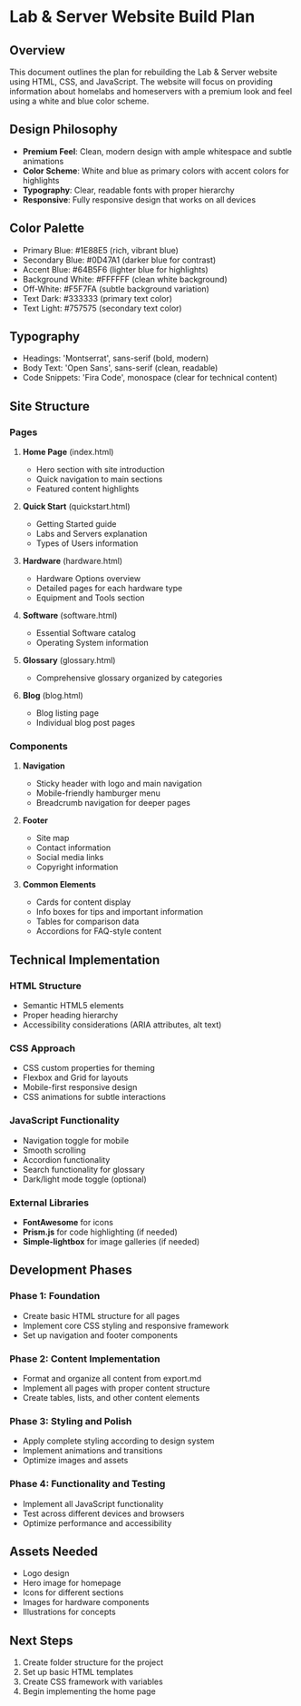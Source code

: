 # Lab & Server Website Build Plan

## Overview
This document outlines the plan for rebuilding the Lab & Server website using HTML, CSS, and JavaScript. The website will focus on providing information about homelabs and homeservers with a premium look and feel using a white and blue color scheme.

## Design Philosophy
- **Premium Feel**: Clean, modern design with ample whitespace and subtle animations
- **Color Scheme**: White and blue as primary colors with accent colors for highlights
- **Typography**: Clear, readable fonts with proper hierarchy
- **Responsive**: Fully responsive design that works on all devices

## Color Palette
- Primary Blue: #1E88E5 (rich, vibrant blue)
- Secondary Blue: #0D47A1 (darker blue for contrast)
- Accent Blue: #64B5F6 (lighter blue for highlights)
- Background White: #FFFFFF (clean white background)
- Off-White: #F5F7FA (subtle background variation)
- Text Dark: #333333 (primary text color)
- Text Light: #757575 (secondary text color)

## Typography
- Headings: 'Montserrat', sans-serif (bold, modern)
- Body Text: 'Open Sans', sans-serif (clean, readable)
- Code Snippets: 'Fira Code', monospace (clear for technical content)

## Site Structure

### Pages
1. **Home Page** (index.html)
   - Hero section with site introduction
   - Quick navigation to main sections
   - Featured content highlights

2. **Quick Start** (quickstart.html)
   - Getting Started guide
   - Labs and Servers explanation
   - Types of Users information

3. **Hardware** (hardware.html)
   - Hardware Options overview
   - Detailed pages for each hardware type
   - Equipment and Tools section

4. **Software** (software.html)
   - Essential Software catalog
   - Operating System information

5. **Glossary** (glossary.html)
   - Comprehensive glossary organized by categories

6. **Blog** (blog.html)
   - Blog listing page
   - Individual blog post pages

### Components
1. **Navigation**
   - Sticky header with logo and main navigation
   - Mobile-friendly hamburger menu
   - Breadcrumb navigation for deeper pages

2. **Footer**
   - Site map
   - Contact information
   - Social media links
   - Copyright information

3. **Common Elements**
   - Cards for content display
   - Info boxes for tips and important information
   - Tables for comparison data
   - Accordions for FAQ-style content

## Technical Implementation

### HTML Structure
- Semantic HTML5 elements
- Proper heading hierarchy
- Accessibility considerations (ARIA attributes, alt text)

### CSS Approach
- CSS custom properties for theming
- Flexbox and Grid for layouts
- Mobile-first responsive design
- CSS animations for subtle interactions

### JavaScript Functionality
- Navigation toggle for mobile
- Smooth scrolling
- Accordion functionality
- Search functionality for glossary
- Dark/light mode toggle (optional)

### External Libraries
- **FontAwesome** for icons
- **Prism.js** for code highlighting (if needed)
- **Simple-lightbox** for image galleries (if needed)

## Development Phases

### Phase 1: Foundation
- Create basic HTML structure for all pages
- Implement core CSS styling and responsive framework
- Set up navigation and footer components

### Phase 2: Content Implementation
- Format and organize all content from export.md
- Implement all pages with proper content structure
- Create tables, lists, and other content elements

### Phase 3: Styling and Polish
- Apply complete styling according to design system
- Implement animations and transitions
- Optimize images and assets

### Phase 4: Functionality and Testing
- Implement all JavaScript functionality
- Test across different devices and browsers
- Optimize performance and accessibility

## Assets Needed
- Logo design
- Hero image for homepage
- Icons for different sections
- Images for hardware components
- Illustrations for concepts

## Next Steps
1. Create folder structure for the project
2. Set up basic HTML templates
3. Create CSS framework with variables
4. Begin implementing the home page